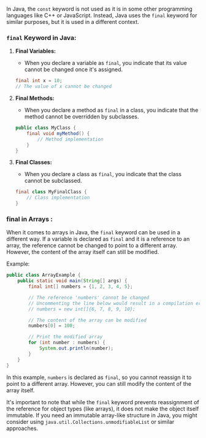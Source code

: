 In Java, the `const` keyword is not used as it is in some other programming languages like C++ or JavaScript. Instead, Java uses the `final` keyword for similar purposes, but it is used in a different context.

### `final` Keyword in Java:

1. **Final Variables:**
   - When you declare a variable as `final`, you indicate that its value cannot be changed once it's assigned.

   ```java
   final int x = 10;
   // The value of x cannot be changed
   ```

2. **Final Methods:**
   - When you declare a method as `final` in a class, you indicate that the method cannot be overridden by subclasses.

   ```java
   public class MyClass {
       final void myMethod() {
           // Method implementation
       }
   }
   ```

3. **Final Classes:**
   - When you declare a class as `final`, you indicate that the class cannot be subclassed.

   ```java
   final class MyFinalClass {
       // Class implementation
   }
   ```

### final in Arrays :

When it comes to arrays in Java, the `final` keyword can be used in a different way. If a variable is declared as `final` and it is a reference to an array, the reference cannot be changed to point to a different array. However, the content of the array itself can still be modified.

Example:

```java
public class ArrayExample {
    public static void main(String[] args) {
        final int[] numbers = {1, 2, 3, 4, 5};

        // The reference 'numbers' cannot be changed
        // Uncommenting the line below would result in a compilation error
        // numbers = new int[]{6, 7, 8, 9, 10};

        // The content of the array can be modified
        numbers[0] = 100;

        // Print the modified array
        for (int number : numbers) {
            System.out.println(number);
        }
    }
}
```

In this example, `numbers` is declared as `final`, so you cannot reassign it to point to a different array. However, you can still modify the content of the array itself.

It's important to note that while the `final` keyword prevents reassignment of the reference for object types (like arrays), it does not make the object itself immutable. If you need an immutable array-like structure in Java, you might consider using `java.util.Collections.unmodifiableList` or similar approaches.